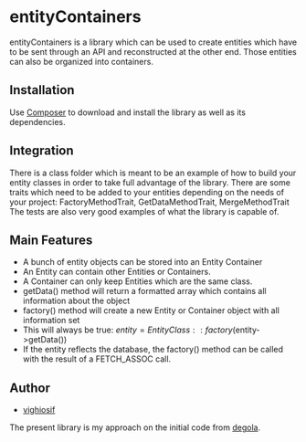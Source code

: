 # entityContainers

entityContainers is a library which can be used to create entities which have to be sent through an API and reconstructed at the other end.
Those entities can also be organized into containers. 

## Installation

Use [Composer](https://getcomposer.org/) to download and install the library as well as its dependencies.

## Integration

There is a class folder which is meant to be an example of how to build your entity classes in order to take full advantage of the library.
There are some traits which need to be added to your entities depending on the needs of your project: FactoryMethodTrait, GetDataMethodTrait, MergeMethodTrait
The tests are also very good examples of what the library is capable of.

## Main Features

* A bunch of entity objects can be stored into an Entity Container
* An Entity can contain other Entities or Containers.
* A Container can only keep Entities which are the same class.
* getData() method will return a formatted array which contains all information about the object
* factory() method will create a new Entity or Container object with all information set
* This will always be true: $entity = EntityClass::factory($entity->getData())
* If the entity reflects the database, the factory() method can be called with the result of a FETCH_ASSOC call.

## Author

* [vighiosif](https://github.com/vighiosif)

The present library is my approach on the initial code from [degola](https://github.com/degola).

